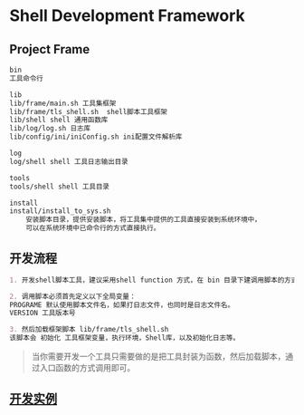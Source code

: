 # Shell Development Framework

## Project Frame
```md
bin
工具命令行

lib
lib/frame/main.sh 工具集框架
lib/frame/tls_shell.sh  shell脚本工具框架
lib/shell shell 通用函数库
lib/log/log.sh 日志库
lib/config/ini/iniConfig.sh ini配置文件解析库

log
log/shell shell 工具日志输出目录

tools
tools/shell shell 工具目录

install
install/install_to_sys.sh 
    安装脚本目录，提供安装脚本，将工具集中提供的工具直接安装到系统环境中，
    可以在系统环境中已命令行的方式直接执行。
```
## 开发流程
```md
1. 开发shell脚本工具，建议采用shell function 方式，在 bin 目录下建调用脚本的方式。

2. 调用脚本必须首先定义以下全局变量：
PROGRAME 默认使用脚本文件名，如果打日志文件，也同时是日志文件名。
VERSION 工具版本号

3. 然后加载框架脚本 lib/frame/tls_shell.sh
该脚本会 初始化 工具框架变量，执行环境，Shell库，以及初始化日志等。
```
> 当你需要开发一个工具只需要做的是把工具封装为函数，然后加载脚本，通过入口函数的方式调用即可。

## [开发实例](https://github.com/SunnnyChan/shell.utils)